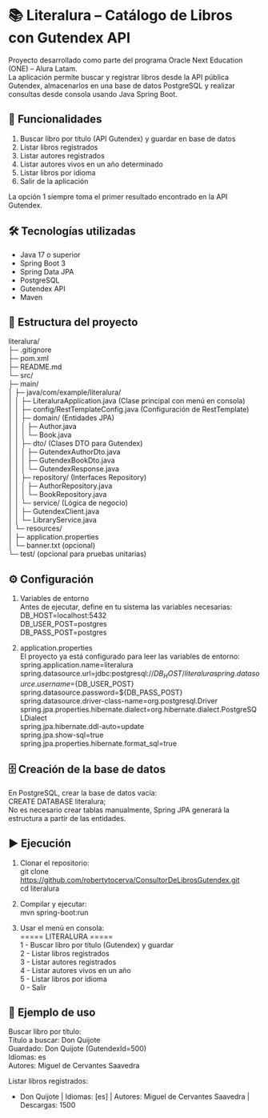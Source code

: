 # 📚 Literalura – Catálogo de Libros con Gutendex API

Proyecto desarrollado como parte del programa Oracle Next Education (ONE) – Alura Latam.  
La aplicación permite buscar y registrar libros desde la API pública Gutendex, almacenarlos en una base de datos PostgreSQL y realizar consultas desde consola usando Java Spring Boot.

## 🚀 Funcionalidades
1. Buscar libro por título (API Gutendex) y guardar en base de datos
2. Listar libros registrados
3. Listar autores registrados
4. Listar autores vivos en un año determinado
5. Listar libros por idioma
6. Salir de la aplicación

La opción 1 siempre toma el primer resultado encontrado en la API Gutendex.

## 🛠 Tecnologías utilizadas
- Java 17 o superior
- Spring Boot 3
- Spring Data JPA
- PostgreSQL
- Gutendex API
- Maven

## 📂 Estructura del proyecto
literalura/  
 ├─ .gitignore  
 ├─ pom.xml  
 ├─ README.md  
 └─ src/  
     ├─ main/  
     │   ├─ java/com/example/literalura/  
     │   │   ├─ LiteraluraApplication.java         (Clase principal con menú en consola)  
     │   │   ├─ config/RestTemplateConfig.java     (Configuración de RestTemplate)  
     │   │   ├─ domain/                            (Entidades JPA)  
     │   │   │   ├─ Author.java  
     │   │   │   └─ Book.java  
     │   │   ├─ dto/                               (Clases DTO para Gutendex)  
     │   │   │   ├─ GutendexAuthorDto.java  
     │   │   │   ├─ GutendexBookDto.java  
     │   │   │   └─ GutendexResponse.java  
     │   │   ├─ repository/                        (Interfaces Repository)  
     │   │   │   ├─ AuthorRepository.java  
     │   │   │   └─ BookRepository.java  
     │   │   └─ service/                           (Lógica de negocio)  
     │   │       ├─ GutendexClient.java  
     │   │       └─ LibraryService.java  
     │   └─ resources/  
     │       ├─ application.properties  
     │       └─ banner.txt (opcional)  
     └─ test/ (opcional para pruebas unitarias)  

## ⚙️ Configuración
1. Variables de entorno  
   Antes de ejecutar, define en tu sistema las variables necesarias:  
   DB_HOST=localhost:5432  
   DB_USER_POST=postgres  
   DB_PASS_POST=postgres  

2. application.properties  
   El proyecto ya está configurado para leer las variables de entorno:  
   spring.application.name=literalura  
   spring.datasource.url=jdbc:postgresql://${DB_HOST}/literalura  
   spring.datasource.username=${DB_USER_POST}  
   spring.datasource.password=${DB_PASS_POST}  
   spring.datasource.driver-class-name=org.postgresql.Driver  
   spring.jpa.properties.hibernate.dialect=org.hibernate.dialect.PostgreSQLDialect  
   spring.jpa.hibernate.ddl-auto=update  
   spring.jpa.show-sql=true  
   spring.jpa.properties.hibernate.format_sql=true  

## 🗄 Creación de la base de datos
En PostgreSQL, crear la base de datos vacía:  
CREATE DATABASE literalura;  
No es necesario crear tablas manualmente, Spring JPA generará la estructura a partir de las entidades.

## ▶️ Ejecución
1. Clonar el repositorio:  
   git clone https://github.com/robertytocerva/ConsultorDeLibrosGutendex.git  
   cd literalura  

2. Compilar y ejecutar:  
   mvn spring-boot:run  

3. Usar el menú en consola:  
   ===== LITERALURA =====  
   1 - Buscar libro por título (Gutendex) y guardar  
   2 - Listar libros registrados  
   3 - Listar autores registrados  
   4 - Listar autores vivos en un año  
   5 - Listar libros por idioma  
   0 - Salir  

## 📌 Ejemplo de uso
Buscar libro por título:  
Título a buscar: Don Quijote  
Guardado: Don Quijote (GutendexId=500)  
Idiomas: es  
Autores: Miguel de Cervantes Saavedra  

Listar libros registrados:  
- Don Quijote | Idiomas: [es] | Autores: Miguel de Cervantes Saavedra | Descargas: 1500  


